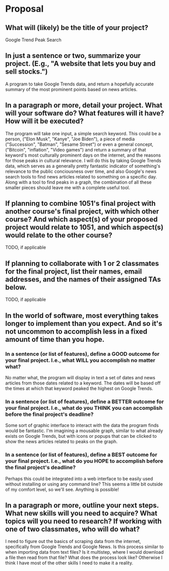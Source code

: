 # Proposal

## What will (likely) be the title of your project?

Google Trend Peak Search

## In just a sentence or two, summarize your project. (E.g., "A website that lets you buy and sell stocks.")

A program to take Google Trends data, and return a hopefully accurate summary of the most prominent points based on news articles.

## In a paragraph or more, detail your project. What will your software do? What features will it have? How will it be executed?

The program will take one input, a simple search keyword. This could be a person, ("Elon Musk", "Kanye", "Joe Biden"), a piece of media ("Succession", "Batman", "Sesame Street") or even a general concept, ("Bitcoin", "inflation", "Video games") and return a summary of that keyword's most culturally prominent days on the internet, and the reasons for those peaks in cultural relevance. I will do this by taking Google Trends data, which serves as a generally pretty fantastic indicator of something's relevance to the public conciousness over time, and also Google's news search tools to find news articles related to something on a specific day. Along with a tool to find peaks in a graph, the combination of all these smaller pieces should leave me with a complete useful tool.

## If planning to combine 1051's final project with another course's final project, with which other course? And which aspect(s) of your proposed project would relate to 1051, and which aspect(s) would relate to the other course?

TODO, if applicable

## If planning to collaborate with 1 or 2 classmates for the final project, list their names, email addresses, and the names of their assigned TAs below.

TODO, if applicable

## In the world of software, most everything takes longer to implement than you expect. And so it's not uncommon to accomplish less in a fixed amount of time than you hope.

### In a sentence (or list of features), define a GOOD outcome for your final project. I.e., what WILL you accomplish no matter what?

No matter what, the program will display in text a set of dates and news articles from those dates related to a keyword. The dates will be based off the times at which that keyword peaked the highest on Google Trends.

### In a sentence (or list of features), define a BETTER outcome for your final project. I.e., what do you THINK you can accomplish before the final project's deadline?

Some sort of graphic interface to interact with the data the program finds would be fantastic. I'm imagining a mousable graph, similar to what already exists on Google Trends, but with icons or popups that can be clicked to show the news articles related to peaks on the graph.

### In a sentence (or list of features), define a BEST outcome for your final project. I.e., what do you HOPE to accomplish before the final project's deadline?

Perhaps this could be integrated into a web interface to be easily used without installing or using any command line? This seems a little bit outside of my comfort level, so we'll see. Anything is possible!

## In a paragraph or more, outline your next steps. What new skills will you need to acquire? What topics will you need to research? If working with one of two classmates, who will do what?

I need to figure out the basics of scraping data from the internet, specifically from Google Trends and Google News. Is this process similar to when importing data from text files? Is it multistep, where I would download a file then read from that file? What does the process look like? Otherwise I think I have most of the other skills I need to make it a reality.
